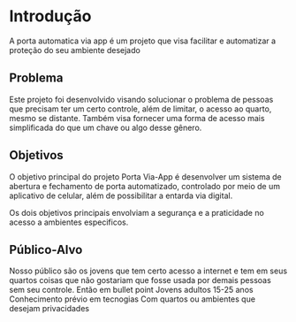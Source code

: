 # Introdução

A porta automatica via app é um projeto que visa facilitar e automatizar a proteção do seu ambiente desejado

## Problema

Este projeto foi desenvolvido visando solucionar o problema de pessoas que precisam ter um certo controle, além de limitar, o acesso ao quarto, mesmo se distante. Também visa fornecer uma forma de acesso mais simplificada do que um chave ou algo desse gênero. 

## Objetivos

O objetivo principal do projeto Porta Via-App é desenvolver um sistema de abertura e fechamento de porta automatizado, controlado por meio de um aplicativo de celular, além de possibilitar a entarda via digital.

Os dois objetivos principais envolviam a segurança e a praticidade no acesso a ambientes especificos.
 
## Público-Alvo

Nosso público são os jovens que tem certo acesso a internet e tem em seus quartos coisas que não gostariam que fosse usada por demais pessoas sem seu controle. Então em bullet point
  Jovens adultos 15-25 anos
  Conhecimento prévio em tecnogias
  Com quartos ou ambientes que desejam privacidades
